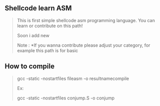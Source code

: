 ## Shellcode learn ASM

> This is first simple shellcode asm programming language. You can learn or contribute on this path!
>
> Soon i add new
>
> Note : *If you wanna contribute please adjust your category, for example this path is for basic

## How to compile

> gcc -static -nostartfiles fileasm -o resultnamecompile
>
> Ex:
>
> gcc -static -nostartfiles conjump.S -o conjump
